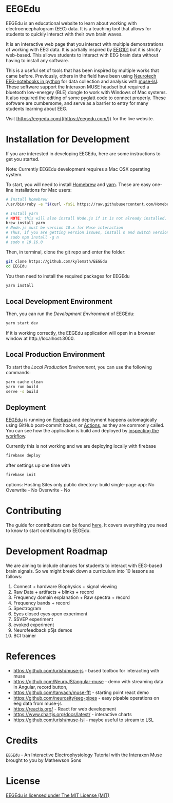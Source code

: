 # EEGEdu

EEGEdu is an educational website to learn about working with electroencephalogram (EEG) data. It is a teaching tool that allows for students to quickly interact with their own brain waves. 

It is an interactive web page that you interact with multiple demonstrations of working with EEG data. It is partially inspired by [EEG101](https://github.com/NeuroTechX/eeg-101) but it is strictly web-based. This allows students to interact with EEG brain data without having to install any software.

This is a useful set of tools that has been inspired by multiple works that came before. Previously, others in the field have been using [Neurotech EEG-notebooks in python](https://github.com/NeuroTechX/eeg-notebooks) for data collection and analysis with [muse-lsl](https://github.com/alexandrebarachant/muse-lsl).  These software support the Interaxon MUSE headset but required a bluetooth low-energey (BLE) dongle to work with Windows of Mac systems. It also required the editing of some pyglatt code to connect properly. These software are cumbersome, and serve as a barrier to entry for many students learning about EEG. 

Visit [https://eegedu.com/](https://eegedu.com/]) for the live website.

# Installation for Development 

If you are interested in developing EEGEdu, here are some instructions to get you started.

Note: Currently EEGEdu development requires a Mac OSX operating system. 

To start, you will need to install [Homebrew](https://brew.sh) and [yarn](https://yarnpkg.com/lang/en/docs/install/#mac-stable). These are easy one-line installations for Mac users: 

```sh
# Install homebrew
/usr/bin/ruby -e "$(curl -fsSL https://raw.githubusercontent.com/Homebrew/install/master/install)"

# Install yarn
# NOTE: this will also install Node.js if it is not already installed.
brew install yarn 
# Node.js must be version 10.x for Muse interaction
# Thus, if you are getting version issues, install n and switch versions
# sudo npm install -g n
# sudo n 10.16.0
```

Then, in terminal, clone the git repo and enter the folder:

```sh
git clone https://github.com/kylemath/EEGEdu
cd EEGEdu
```

You then need to install the required packages for EEGEdu

```sh
yarn install
```

## Local Development Environment
Then, you can run the *Development Environment* of EEGEdu:

```sh
yarn start dev
```

If it is working correctly, the EEGEdu application will open in a browser window at http://localhost:3000.

## Local Production Environment

To start the *Local Production Environment*, you can use the following commands: 

```sh
yarn cache clean
yarn run build
serve -s build
```

## Deployment

[EEGEdu](https://eegedu.com) is running on [Firebase](https://firebase.google.com/) and deployment happens automagically using GitHub post-commit hooks, or [Actions](https://github.com/kylemath/EEGEdu/actions), as they are commonly called. You can see how the application is build and deployed by [inspecting the workflow](https://github.com/kylemath/EEGEdu/blob/master/.github/workflows/workflow.yml). 

Currently this is not working and we are deploying locally with firebase

```sh
firebase deploy
```

after settings up one time with 

```sh
firebase init
```
options: Hosting Sites only
public directory: build
single-page app: No
Overwrite - No
Overwrite - No



# Contributing
The guide for contributors can be found [here](https://github.com/kylemath/EEGEdu/blob/master/CONTRIBUTING.md). It covers everything you need to know to start contributing to EEGEdu.

# Development Roadmap 

We are aiming to include chances for students to interact with EEG-based brain signals. So we might break down a curriculum into 10 lessons as follows:



1. Connect + hardware
Biophysics + signal viewing
2. Raw Data + artifacts + blinks + record
3. Frequency domain explanation + Raw spectra + record
4. Frequency bands + record
5. Spectrogram
6. Eyes closed eyes open experiment
7. SSVEP experiment
8. evoked experiment
9. Neurofeedback p5js demos
10. BCI trainer

# References

* https://github.com/urish/muse-js - based toolbox for interacting with muse 
* https://github.com/NeuroJS/angular-muse - demo with streaming data in Angular, record button, 
* https://github.com/tanvach/muse-fft  - starting point react demo
* https://github.com/neurosity/eeg-pipes - easy pipable operations on eeg data from muse-js
* https://reactjs.org/  - React for web development
* https://www.chartjs.org/docs/latest/ - interactive charts
* https://github.com/urish/muse-lsl  - maybe useful to stream to LSL

# Credits

`EEGEdu` - An Interactive Electrophysiology Tutorial with the Interaxon Muse brought to you by Mathewson Sons

# License

[EEGEdu is licensed under The MIT License (MIT)](https://github.com/kylemath/EEGEdu/blob/master/LICENSE)
